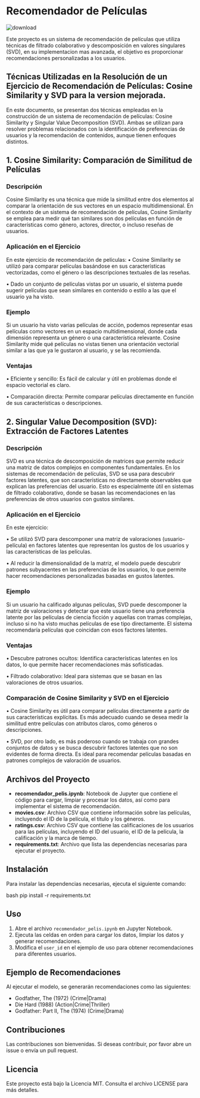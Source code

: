 # Recomendador de Películas

![download](https://github.com/user-attachments/assets/5b234e01-94bc-4703-9e8c-0795f67087c9)

Este proyecto es un sistema de recomendación de películas que utiliza técnicas de filtrado colaborativo y descomposición en valores singulares (SVD), en su implementacion mas avanzada, el objetivo es proporcionar recomendaciones personalizadas a los usuarios.

## Técnicas Utilizadas en la Resolución de un Ejercicio de Recomendación de Películas: Cosine Similarity y SVD para la version mejorada.

En este documento, se presentan dos técnicas empleadas en la construcción de un sistema de recomendación de películas: Cosine Similarity y Singular Value Decomposition (SVD). Ambas se utilizan para resolver problemas relacionados con la identificación de preferencias de usuarios y la recomendación de contenidos, aunque tienen enfoques distintos.

## 1. Cosine Similarity: Comparación de Similitud de Películas

### Descripción

Cosine Similarity es una técnica que mide la similitud entre dos elementos al comparar la orientación de sus vectores en un espacio multidimensional. En el contexto de un sistema de recomendación de películas, Cosine Similarity se emplea para medir qué tan similares son dos películas en función de características como género, actores, director, o incluso reseñas de usuarios.

### Aplicación en el Ejercicio

En este ejercicio de recomendación de películas:
•	Cosine Similarity se utilizó para comparar películas basándose en sus características vectorizadas, como el género o las descripciones textuales de las reseñas.

•	Dado un conjunto de películas vistas por un usuario, el sistema puede sugerir películas que sean similares en contenido o estilo a las que el usuario ya ha visto.

### Ejemplo

Si un usuario ha visto varias películas de acción, podemos representar esas películas como vectores en un espacio multidimensional, donde cada dimensión representa un género o una característica relevante. Cosine Similarity mide qué películas no vistas tienen una orientación vectorial similar a las que ya le gustaron al usuario, y se las recomienda.

### Ventajas

•	Eficiente y sencillo: Es fácil de calcular y útil en problemas donde el espacio vectorial es claro.

•	Comparación directa: Permite comparar películas directamente en función de sus características o descripciones.
 
## 2. Singular Value Decomposition (SVD): Extracción de Factores Latentes

### Descripción

SVD es una técnica de descomposición de matrices que permite reducir una matriz de datos complejos en componentes fundamentales. En los sistemas de recomendación de películas, SVD se usa para descubrir factores latentes, que son características no directamente observables que explican las preferencias del usuario. Esto es especialmente útil en sistemas de filtrado colaborativo, donde se basan las recomendaciones en las preferencias de otros usuarios con gustos similares.

### Aplicación en el Ejercicio
En este ejercicio:

•	Se utilizó SVD para descomponer una matriz de valoraciones (usuario-película) en factores latentes que representan los gustos de los usuarios y las características de las películas.

•	Al reducir la dimensionalidad de la matriz, el modelo puede descubrir patrones subyacentes en las preferencias de los usuarios, lo que permite hacer recomendaciones personalizadas basadas en gustos latentes.

### Ejemplo

Si un usuario ha calificado algunas películas, SVD puede descomponer la matriz de valoraciones y detectar que este usuario tiene una preferencia latente por las películas de ciencia ficción y aquellas con tramas complejas, incluso si no ha visto muchas películas de ese tipo directamente. El sistema recomendaría películas que coincidan con esos factores latentes.

### Ventajas

•	Descubre patrones ocultos: Identifica características latentes en los datos, lo que permite hacer recomendaciones más sofisticadas.

•	Filtrado colaborativo: Ideal para sistemas que se basan en las valoraciones de otros usuarios.
 
### Comparación de Cosine Similarity y SVD en el Ejercicio

•	Cosine Similarity es útil para comparar películas directamente a partir de sus características explícitas. Es más adecuado cuando se desea medir la similitud entre películas con atributos claros, como géneros o descripciones.

•	SVD, por otro lado, es más poderoso cuando se trabaja con grandes conjuntos de datos y se busca descubrir factores latentes que no son evidentes de forma directa. Es ideal para recomendar películas basadas en patrones complejos de valoración de usuarios.


## Archivos del Proyecto

- **recomendador_pelis.ipynb**: Notebook de Jupyter que contiene el código para cargar, limpiar y procesar los datos, así como para implementar el sistema de recomendación.
- **movies.csv**: Archivo CSV que contiene información sobre las películas, incluyendo el ID de la película, el título y los géneros.
- **ratings.csv**: Archivo CSV que contiene las calificaciones de los usuarios para las películas, incluyendo el ID del usuario, el ID de la película, la calificación y la marca de tiempo.
- **requirements.txt**: Archivo que lista las dependencias necesarias para ejecutar el proyecto.

## Instalación

Para instalar las dependencias necesarias, ejecuta el siguiente comando:

bash
pip install -r requirements.txt


## Uso

1. Abre el archivo `recomendador_pelis.ipynb` en Jupyter Notebook.
2. Ejecuta las celdas en orden para cargar los datos, limpiar los datos y generar recomendaciones.
3. Modifica el `user_id` en el ejemplo de uso para obtener recomendaciones para diferentes usuarios.

## Ejemplo de Recomendaciones

Al ejecutar el modelo, se generarán recomendaciones como las siguientes:

- Godfather, The (1972) (Crime|Drama)
- Die Hard (1988) (Action|Crime|Thriller)
- Godfather: Part II, The (1974) (Crime|Drama)

## Contribuciones

Las contribuciones son bienvenidas. Si deseas contribuir, por favor abre un issue o envía un pull request.

## Licencia

Este proyecto está bajo la Licencia MIT. Consulta el archivo LICENSE para más detalles.
